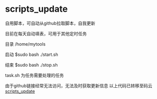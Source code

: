 # scripts_update
自用脚本，可自动从github拉取脚本，自我更新

目前在每天自动填表，可用于其他定时任务

目录 /home/mytools

启动
$sudo bash ./start.sh

结束
$sudo bash ./stop.sh

task.sh 为任务需要处理的任务


由于github链接经常无法访问，无法及时获取更新信息
以上代码已转移至码云
[scripts_update](https://gitee.com/Cerber2ol8/scripts_update)
